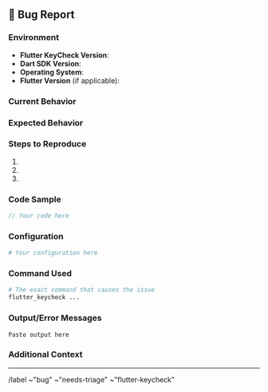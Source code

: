 ## 🐛 Bug Report

### Environment
- **Flutter KeyCheck Version**: <!-- e.g., 3.0.0 -->
- **Dart SDK Version**: <!-- e.g., 3.3.0 -->
- **Operating System**: <!-- e.g., Ubuntu 22.04, macOS 14.0, Windows 11 -->
- **Flutter Version** (if applicable): <!-- e.g., 3.16.0 -->

### Current Behavior
<!-- Clear description of what happens -->

### Expected Behavior
<!-- Clear description of what should happen -->

### Steps to Reproduce
1. 
2. 
3. 

### Code Sample
<!-- If applicable, provide a minimal code sample that reproduces the issue -->

```dart
// Your code here
```

### Configuration
<!-- Include relevant .flutter_keycheck.yaml content -->

```yaml
# Your configuration here
```

### Command Used
```bash
# The exact command that causes the issue
flutter_keycheck ...
```

### Output/Error Messages
<!-- Include full output, error messages, and stack traces -->

```
Paste output here
```

### Additional Context
<!-- Any additional information, screenshots, or context -->

---

/label ~"bug" ~"needs-triage" ~"flutter-keycheck"